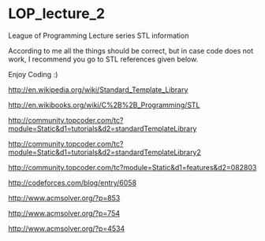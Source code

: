 LOP_lecture_2
=============

League of Programming Lecture series STL information

According to me all the things should be correct, but in case code does not work, I recommend you go to STL
references given below.

Enjoy Coding :)

http://en.wikipedia.org/wiki/Standard_Template_Library

http://en.wikibooks.org/wiki/C%2B%2B_Programming/STL

http://community.topcoder.com/tc?module=Static&d1=tutorials&d2=standardTemplateLibrary

http://community.topcoder.com/tc?module=Static&d1=tutorials&d2=standardTemplateLibrary2

http://community.topcoder.com/tc?module=Static&d1=features&d2=082803

http://codeforces.com/blog/entry/6058

http://www.acmsolver.org/?p=853

http://www.acmsolver.org/?p=754

http://www.acmsolver.org/?p=4534
